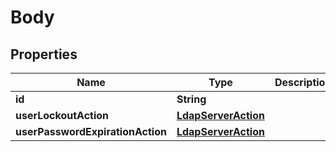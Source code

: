 
# Body

## Properties
Name | Type | Description | Notes
------------ | ------------- | ------------- | -------------
**id** | **String** |  |  [optional]
**userLockoutAction** | [**LdapServerAction**](LdapServerAction.md) |  |  [optional]
**userPasswordExpirationAction** | [**LdapServerAction**](LdapServerAction.md) |  |  [optional]



